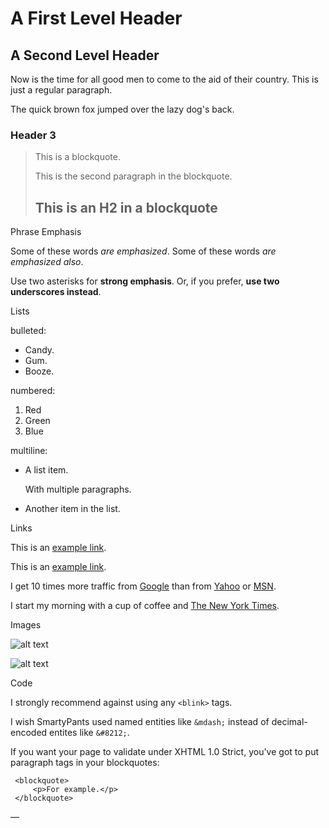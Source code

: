 A First Level Header
====================

A Second Level Header
---------------------

Now is the time for all good men to come to
the aid of their country. This is just a
regular paragraph.

The quick brown fox jumped over the lazy
dog's back.

### Header 3

> This is a blockquote.
>
> This is the second paragraph in the blockquote.
>
> ## This is an H2 in a blockquote

Phrase Emphasis

Some of these words *are emphasized*.
Some of these words _are emphasized also_.

Use two asterisks for **strong emphasis**.
Or, if you prefer, __use two underscores instead__.

Lists

bulleted:

* Candy.
* Gum.
* Booze.

numbered:

1. Red
2. Green
3. Blue

multiline:

* A list item.

  With multiple paragraphs.

* Another item in the list.

Links

This is an [example link](http://example.com/).

This is an [example link](http://example.com/ "With a Title").

I get 10 times more traffic from [Google][1] than from
[Yahoo][2] or [MSN][3].

[1]: http://google.com/        "Google"
[2]: http://search.yahoo.com/  "Yahoo Search"
[3]: http://search.msn.com/    "MSN Search"

I start my morning with a cup of coffee and
[The New York Times][NY Times].

[ny times]: http://www.nytimes.com/

Images

![alt text](/path/to/img.jpg "Title")

![alt text][id]

[id]: /path/to/img.jpg "Title"

Code

I strongly recommend against using any `<blink>` tags.

I wish SmartyPants used named entities like `&mdash;`
instead of decimal-encoded entites like `&#8212;`.

If you want your page to validate under XHTML 1.0 Strict,
you've got to put paragraph tags in your blockquotes:

     <blockquote>
         <p>For example.</p>
     </blockquote>

—

